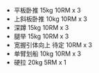 * 平板卧推
15kg 10RM x 3
* 上斜板卧推
10kg 10RM x 3
* 深蹲
15kg 10RM x 3
* 腿举
15kg 10RM x 3
* 宽握引体向上
待定  10RM x 3
* 单臂划船
10kg 10RM x 3
* 硬拉
20kg 5RM x 1
